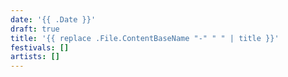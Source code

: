 ```yaml
---
date: '{{ .Date }}'
draft: true
title: '{{ replace .File.ContentBaseName "-" " " | title }}'
festivals: []
artists: []
---
```

